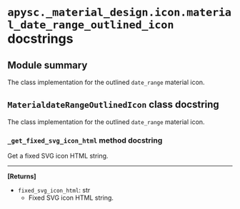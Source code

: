 # `apysc._material_design.icon.material_date_range_outlined_icon` docstrings

## Module summary

The class implementation for the outlined `date_range` material icon.

## `MaterialdateRangeOutlinedIcon` class docstring

The class implementation for the outlined `date_range` material icon.

### `_get_fixed_svg_icon_html` method docstring

Get a fixed SVG icon HTML string.<hr>

**[Returns]**

- `fixed_svg_icon_html`: str
  - Fixed SVG icon HTML string.